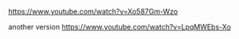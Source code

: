 https://www.youtube.com/watch?v=Xo587Gm-Wzo

another version
https://www.youtube.com/watch?v=LpqMWEbs-Xo